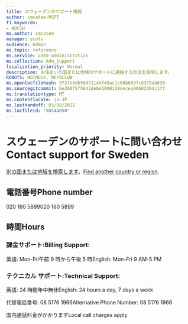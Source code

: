 ```yaml
---
title: スウェーデンのサポート情報
author: cmcatee-MSFT
f1.keywords:
- NOCSH
ms.author: cmcatee
manager: scotv
audience: Admin
ms.topic: reference
ms.service: o365-administration
ms.collection: Adm_Support
localization_priority: Normal
description: お住まいの国または地域のサポートに連絡する方法を説明します。
ROBOTS: NOINDEX, NOFOLLOW
ms.openlocfilehash: 9737e8db50d71149f49ac1c06b6897c8375eb830
ms.sourcegitcommit: 6e260f5f5842debe1098138eecea9068330dc17f
ms.translationtype: MT
ms.contentlocale: ja-JP
ms.lasthandoff: 03/08/2021
ms.locfileid: "50544050"
---
```

# <a name="contact-support-for-sweden"></a><span data-ttu-id="08e3f-103">スウェーデンのサポートに問い合わせ</span><span class="sxs-lookup"><span data-stu-id="08e3f-103">Contact support for Sweden</span></span>

<span data-ttu-id="08e3f-104">[別の国または地域を検索します](../contact-support-for-business-products.md)。</span><span class="sxs-lookup"><span data-stu-id="08e3f-104">[Find another country or region](../contact-support-for-business-products.md).</span></span>

## <a name="phone-number"></a><span data-ttu-id="08e3f-105">電話番号</span><span class="sxs-lookup"><span data-stu-id="08e3f-105">Phone number</span></span>
<span data-ttu-id="08e3f-106">020 160 5899</span><span class="sxs-lookup"><span data-stu-id="08e3f-106">020 160 5899</span></span>

## <a name="hours"></a><span data-ttu-id="08e3f-107">時間</span><span class="sxs-lookup"><span data-stu-id="08e3f-107">Hours</span></span>
### <a name="billing-support"></a><span data-ttu-id="08e3f-108">課金サポート:</span><span class="sxs-lookup"><span data-stu-id="08e3f-108">Billing Support:</span></span>

<span data-ttu-id="08e3f-109">英語: Mon-Fri午前 9 時から午後 5 時</span><span class="sxs-lookup"><span data-stu-id="08e3f-109">English: Mon-Fri 9 AM-5 PM</span></span>

### <a name="technical-support"></a><span data-ttu-id="08e3f-110">テクニカル サポート:</span><span class="sxs-lookup"><span data-stu-id="08e3f-110">Technical Support:</span></span>

<span data-ttu-id="08e3f-111">英語: 24 時間年中無休</span><span class="sxs-lookup"><span data-stu-id="08e3f-111">English: 24 hours a day, 7 days a week</span></span>

<span data-ttu-id="08e3f-112">代替電話番号: 08 5176 1966</span><span class="sxs-lookup"><span data-stu-id="08e3f-112">Alternative Phone Number: 08 5176 1966</span></span>

<span data-ttu-id="08e3f-113">国内通話料金がかかります</span><span class="sxs-lookup"><span data-stu-id="08e3f-113">Local call charges apply</span></span>
